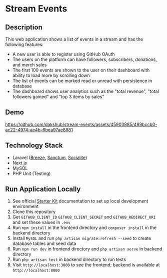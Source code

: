 # Stream Events

## Description

This web application shows a list of events in a stream and has the following features:
- A new user is able to register using GitHub OAuth
- The users on the platform can have followers, subscribers, donations, and merch sales
- The first 100 events are shown to the user on their dashboard with ability to load more by scrolling down
- The list of events can be marked read or unread with persistence in database
- The dashboard shows user analytics such as the "total revenue", "total followers gained" and "top 3 items by sales"

## Demo

https://github.com/dakshub/stream-events/assets/45903885/499bccb0-ac22-4974-ac4b-6bea97ae8981


## Technology Stack

- Laravel ([Breeze](https://laravel.com/docs/starter-kits), [Sanctum](https://laravel.com/docs/sanctum), [Socialite](https://laravel.com/docs/socialite))
- Next.js
- MySQL
- PHP Unit (Testing)

## Run Application Locally

1. See official [Starter Kit](https://laravel.com/docs/10.x/starter-kits#breeze-and-next) documentation to set up local development environment
2. Clone this repository
3. Get `GITHUB_CLIENT_ID` `GITHUB_CLIENT_SECRET` and `GITHUB_REDIRECT_URI` and set these values in `.env`
4. Run `npm install` in the frontend directory and `composer install` in the backend directory
5. Install `MySQL` and run `php artisan migrate:refresh --seed` to create database tables and seed data
6. Run `npm run dev` in frontend directory and `php artisan serve` in backend directory
7. Run `php artisan test` in backend directory to run tests
8. Visit `http://localhost:3000` to see the frontend; backend is available at `http://localhost:8000`
